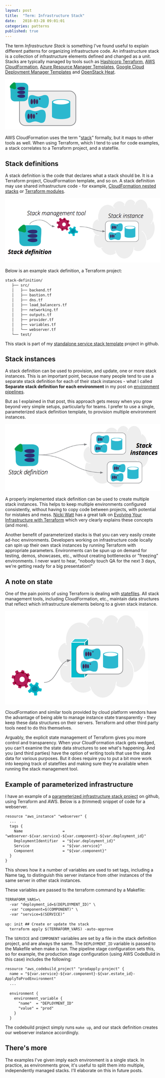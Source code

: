 ```yaml
---
layout: post
title:  "Term: Infrastructure Stack"
date:   2018-03-28 09:01:01
categories: patterns
published: true
---
```


The term _Infrastructure Stack_ is something I've found useful to explain different patterns for organizing infrastructure code. An infrastructure stack is a collection of infrastructure elements defined and changed as a unit. Stacks are typically managed by tools such as [Hashicorp Terraform](https://www.terraform.io/), [AWS CloudFormation](https://aws.amazon.com/cloudformation/), [Azure Resource Manager Templates](https://docs.microsoft.com/en-us/azure/azure-resource-manager/resource-group-overview), [Google Cloud Deployment Manager Templates](https://cloud.google.com/deployment-manager/) and [OpenStack Heat](https://wiki.openstack.org/wiki/Heat).

![An infrastructure stack is a collection of infrastructure elements managed as a unit](/images/infrastructure-stack.png)

AWS CloudFormation uses the term "[stack](https://docs.aws.amazon.com/AWSCloudFormation/latest/UserGuide/stacks.html)" formally, but it maps to other tools as well. When using Terraform, which I tend to use for code examples, a stack correlates to a Terraform project, and a statefile.


## Stack definitions

A stack definition is the code that declares what a stack should be. It is a Terraform project, CloudFormation template, and so on. A stack definition may use shared infrastructure code - for example, [CloudFormation nested stacks](https://aws.amazon.com/blogs/devops/use-nested-stacks-to-create-reusable-templates-and-support-role-specialization/) or [Terraform modules](https://www.terraform.io/docs/modules/index.html).

![A stack definition is code used to provision stack instances](/images/stack-definition.png)

Below is an example stack definition, a Terraform project:


~~~ console
stack-definition/
   ├── src/
   │   ├── backend.tf
   │   ├── bastion.tf
   │   ├── dns.tf
   │   ├── load_balancers.tf
   │   ├── networking.tf
   │   ├── outputs.tf
   │   ├── provider.tf
   │   ├── variables.tf
   │   └── webserver.tf
   └── test/
~~~


This stack is part of my [standalone service stack template](https://github.com/kief/spin-template-standalone-service) project in github.


## Stack instances

A stack definition can be used to provision, and update, one or more stack instances. This is an important point, because many people tend to use a separate stack definition for each of their stack instances - what I called __Separate stack definition for each environment__ in my post on [environment pipelines](http://infrastructure-as-code.com/book/2017/08/02/environment-pipeline.html).

But as I explained in that post, this approach gets messy when you grow beyond very simple setups, particularly for teams. I prefer to use a single, parameterized stack definition template, to provision multiple environment instances.


![Multiple stack instances can be provisioned from a single stack definition](/images/stack-instances.png)


A properly implemented stack definition can be used to create multiple stack instances. This helps to keep multiple environments configured consistently, without having to copy code between projects, with potential for mistakes and mess. [Nicki Watt](https://twitter.com/techiewatt) has a great talk on [Evolving Your Infrastructure with Terraform](https://www.youtube.com/watch?v=wgzgVm7Sqlk) which very clearly explains these concepts (and more).

Another benefit of parameterized stacks is that you can very easily create ad-hoc environments. Developers working on infrastructure code locally can spin up their own stack instances by running Terraform with appropriate parameters. Environments can be spun up on demand for testing, demos, showcases, etc., without creating bottlenecks or "freezing" environments. I never want to hear, "nobody touch QA for the next 3 days, we're getting ready for a big presentation!"


## A note on state

One of the pain points of using Terraform is dealing with [statefiles](https://www.terraform.io/docs/state/). All stack management tools, including CloudFormation, etc., maintain data structures that reflect which infrastructure elements belong to a given stack instance. 


![Stack state](/images/stack-state.png)


CloudFormation and similar tools provided by cloud platform vendors have the advantage of being able to manage instance state transparently - they keep these data structures on their servers. Terraform and other third party tools need to do this themselves.

Arguably, the explicit state management of Terraform gives you more control and transparency. When your CloudFormation stack gets wedged, you can't examine the state data structures to see what's happening. And you (and third parties) have the option of writing tools that use the state data for various purposes. But it does require you to put a bit more work into keeping track of statefiles and making sure they're available when running the stack management tool.


## Example of parameterized infrastructure

I have an example of a [parameterized infrastructure stack project](https://github.com/kief/spin-template-standalone-service) on github, using Terraform and AWS. Below is a (trimmed) snippet of code for a webserver. 


~~~
resource "aws_instance" "webserver" {
  ...
  tags {
    Name                  = "webserver-${var.service}-${var.component}-${var.deployment_id}"
    DeploymentIdentifier  = "${var.deployment_id}"
    Service               = "${var.service}"
    Component             = "${var.component}"
  }
}
~~~

This shows how it a number of variables are used to set tags, including a Name tag, to distinguish this server instance from other instances of the same server in other stack instances.

These variables are passed to the terraform command by a Makefile:


~~~
TERRAFORM_VARS=\
  -var "deployment_id=$(DEPLOYMENT_ID)" \
  -var "component=$(COMPONENT)" \
  -var "service=$(SERVICE)"

up: init ## Create or update the stack
  terraform apply $(TERRAFORM_VARS) -auto-approve
~~~


The `SERVICE` and `COMPONENT` variables are set by a file in the stack definition project, and are always the same. The `DEPLOYMENT_ID` variable is passed to the Makefile when make is run. The pipeline stage configuration sets this, so for example, the production stage configuration (using AWS CodeBuild in this case) includes the following:


~~~
resource "aws_codebuild_project" "prodapply-project" {
  name = "${var.service}-${var.component}-${var.estate_id}-ApplyToProdEnvironment"
  ...

  environment {
    environment_variable {
      "name"  = "DEPLOYMENT_ID"
      "value" = "prod"
    }
  }
~~~

The codebuild project simply runs `make up`, and our stack definition creates our webserver instance accordingly.


## There's more

The examples I've given imply each environment is a single stack. In practice, as environments grow, it's useful to split them into multiple, independently managed stacks. I'll elaborate on this in future posts.

